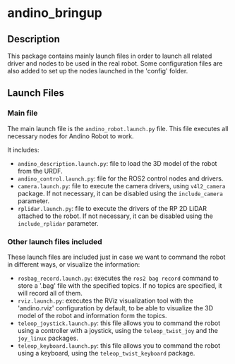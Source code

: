 # andino_bringup

## Description
This package contains mainly launch files in order to launch all related driver and nodes to be used in the real robot. Some configuration files are also added to set up the nodes launched in the 'config' folder.

## Launch Files

### Main file

The main launch file is the `andino_robot.launch.py` file. This file executes all necessary nodes for Andino Robot to work.

It includes:

- `andino_description.launch.py`: file to load the 3D model of the robot from the URDF.
- `andino_control.launch.py`: file for the ROS2 control nodes and drivers.
- `camera.launch.py`: file to execute the camera drivers, using `v4l2_camera` package. If not necessary, it can be disabled using the `include_camera` parameter.
- `rplidar.launch.py`: file to execute the drivers of the RP 2D LiDAR attached to the robot. If not necessary, it can be disabled using the `include_rplidar` parameter.

### Other launch files included

These launch files are included just in case we want to command the robot in different ways, or visualize the information:

- `rosbag_record.launch.py`: executes the `ros2 bag record` command to store a '.bag' file with the specified topics. If no topics are specified, it will record all of them.
- `rviz.launch.py`: executes the RViz visualization tool with the 'andino.rviz' configuration by default, to be able to visualize the 3D model of the robot and information form the topics.
- `teleop_joystick.launch.py`: this file allows you to command the robot using a controller with a joystick, using the `teleop_twist_joy` and the `joy_linux` packages.
- `teleop_keyboard.launch.py`: this file allows you to command the robot using a keyboard, using the `teleop_twist_keyboard` package.
